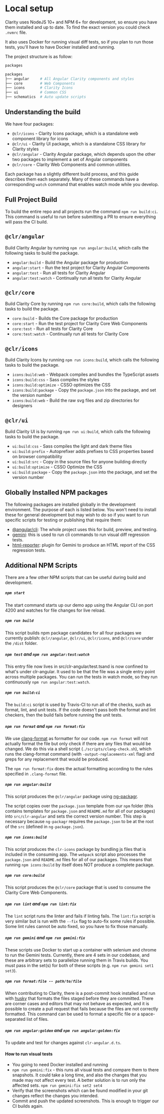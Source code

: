 # Local setup

Clarity uses NodeJS 10+ and NPM 6+ for development, so ensure you have them installed and up to date. To find the exact
version you could check `.nvmrc` file.

It also uses Docker for running visual diff tests, so if you plan to run those tests, you'll have to have Docker installed and running.

The project structure is as follow:

```bash
packages

packages
├── angular     # All Angular Clarity components and styles
├── core        # Web Components
├── icons       # Clarity Icons
├── ui          # Common CSS
├── schematics  # Auto update scripts
```

## Understanding the build

We have four packages:

- `@clr/icons` - Clarity Icons package, which is a standalone web component library for icons
- `@clr/ui` - Clarity UI package, which is a standalone CSS library for Clarity styles
- `@clr/angular` - Clarity Angular package, which depends upon the other two packages to implement a set of Angular components
- `@clr/core` - Clarity Web Components and common utilities.

Each package has a slightly different build process, and this guide describes them each separately.
Many of these commands have a corresponding `watch` command that enables watch
mode while you develop.

## Full Project Build

To build the entire repo and all projects run the command `npm run build:ci`.
This command is useful to run before submitting a PR to ensure everything will
pass the CI build.

## `@clr/angular`

Build Clarity Angular by running `npm run angular:build`, which calls the following tasks to build the package.

- `angular:build` - Build the Angular package for production
- `angular:start` - Run the test project for Clarity Angular Components
- `angular:test` - Run all tests for Clarity Angular
- `angular:test:watch` - Continually run all tests for Clarity Angular

## `@clr/core`

Build Clarity Core by running `npm run core:build`, which calls the following tasks to build the package.

- `core:build` - Builds the Core package for production
- `core:start` - Run the test project for Clarity Core Web Components
- `core:test` - Run all tests for Clarity Core
- `core:test:watch` - Continually run all tests for Clarity Core

## `@clr/icons`

Build Clarity Icons by running `npm run icons:build`, which calls the following tasks to build the package.

- `icons:build:web` - Webpack compiles and bundles the TypeScript assets
- `icons:build:css` - Sass compiles the styles
- `icons:build:optimize` - CSSO optimizes the CSS
- `icons:build:package` - Copy the `package.json` into the package, and set the version number
- `icons:build:web` - Build the raw svg files and zip directories for designers

## `@clr/ui`

Build Clarity UI is by running `npm run ui:build`, which calls the following tasks to build the package.

- `ui:build:css` - Sass compiles the light and dark theme files
- `ui:build:prefix` - Autoprefixer adds prefixes to CSS properties based on browser compatibility
- `ui:build:src` - Copy in the source files for anyone building directly
- `ui:build:optimize` - CSSO Optimize the CSS
- `ui:build:package` - Copy the `package.json` into the package, and set the version number

## Globally Installed NPM packages

The following packages are installed globally in the development environment. The purpose of each is listed below.
You won't need to install these for general development but may wish to do so if you want to run specific scripts for testing or publishing that require them:

- [@angular/cli](https://cli.angular.io/): The whole project uses this for build, preview, and testing.
- [gemini](https://gemini-testing.github.io/): this is used to run cli commands to run visual diff regression tests.
- [html-reporter](https://www.npmjs.com/package/html-reporter): plugin for Gemini to produce an HTML report of the CSS regression tests.

## Additional NPM Scripts

There are a few other NPM scripts that can be useful during build and development.

##### `npm start`

The start command starts up our demo app using the Angular CLI on port 4200 and watches for file changes for live reload.

##### `npm run build`

This script builds npm package candidates for all four packages we currently publish: `@clr/angular`, `@clr/ui`,
`@clr/icons`, and `@clr/core` under the `/dist` folder.

##### `npm test` and `npm run angular:test:watch`

This entry file now lives in src/clr-angular/test.tsand is now confined to what's under clr-angular. It used to be that the file was a single entry point across multiple packages. You can run the tests in watch mode, so they run continuously `npm run angular:test:watch`.

##### `npm run build:ci`

The `build:ci` script is used by Travis-CI to run all of the checks, such as format, lint, and unit tests.
If the code doesn't pass both the format and lint checkers, then the build fails before running the unit tests.

##### `npm run format` and `npm run format:fix`

We use [clang-format](https://github.com/angular/clang-format) as formatter for our code. `npm run format` will not
actually format the file but only check if there are any files that would be changed. We do this via a shell script (`./scripts/clang-check.sh`),
which runs the clang-format command (with `-output-replacements-xml` flag) and greps for any replacement that would be produced.

The `npm run format:fix` does the actual formatting according to the rules specified in `.clang-format` file.

##### `npm run angular:build`

This script produces the `@clr/angular` package using [ng-packagr](https://github.com/dherges/ng-packagr).

The script copies over the `package.json` template from our `npm` folder (this contains templates for `package.json` and
`README.md` for all of our packages) into `src/clr-angular` and sets the correct version number. This step is necessary
because `ng-packagr` requires the `package.json` to be at the root of the `src` (defined in `ng-package.json`).

##### `npm run icons:build`

This script produces the `clr-icons` package by bundling js files that is included in the consuming app.
The `webpack` script also processes the `package.json` and `README.md` files for all of our packages.
This means that running `npm icons:build` by itself does NOT produce a complete package.

##### `npm run core:build`

This script produces the `@clr/core` package that is used to consume the Clarity Core Web Components.

##### `npm run lint` and `npm run lint:fix`

The `lint` script runs the linter and fails if linting fails. The `lint:fix` script is very similar but
is run with the `--fix` flag to auto-fix some rules if possible. Some lint rules cannot be auto fixed, so you have
to fix those manually.

##### `npm run gemini` and `npm run gemini:fix`

These scripts use Docker to start up a container with selenium and chrome to run the Gemini tests. Currently, there are 4 sets
in our codebase, and these are arbitrary sets to parallelize running them in Travis builds. You must pass in the set(s) for both
of these scripts (e.g. `npm run gemini set1 set3`).

##### `npm run format:file -- path/to/file`

When contributing to Clarity, there is a post-commit hook installed and run with
[husky](https://github.com/typicode/husky) that formats the files staged before they are committed. There are
corner cases and editors that may not behave as expected, and it is possible to create a pull request that fails because
the files are not correctly formatted. This command can be used to format a specific file or a space-separated list of files.

##### `npm run angular:golden` and `npm run angular:golden:fix`

To update and test for changes against `clr-angular.d.ts`.

#### How to run visual tests

- You going to need Docker installed and running
- `npm run gemini:fix` - this runs all visual tests and compare them to there snapshots. It could take a long time,
  and also the changes that you made may not affect every test. A better solution is to run only the affected sets.
  `npm run gemini:fix set2 set4`
- Verify that the screenshots which can be found modified in your git changes reflect the changes you intended.
- Commit and push the updated screenshots. This is enough to trigger our CI builds again.
